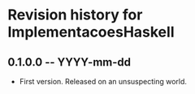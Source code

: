 # Revision history for ImplementacoesHaskell

## 0.1.0.0 -- YYYY-mm-dd

* First version. Released on an unsuspecting world.
